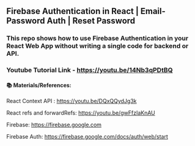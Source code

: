 ## Firebase Authentication in React | Email-Password Auth | Reset Password

### This repo shows how to use Firebase Authentication in your React Web App without writing a single code for backend or API.

### Youtube Tutorial Link - https://youtu.be/14Nb3qPDtBQ





#### 📚 Materials/References:

React Context API : https://youtu.be/DQxQQydJg3k

React refs and forwardRefs: https://youtu.be/gwFfzIaKnAU

Firebase: https://firebase.google.com

Firebase Auth: https://firebase.google.com/docs/auth/web/start

